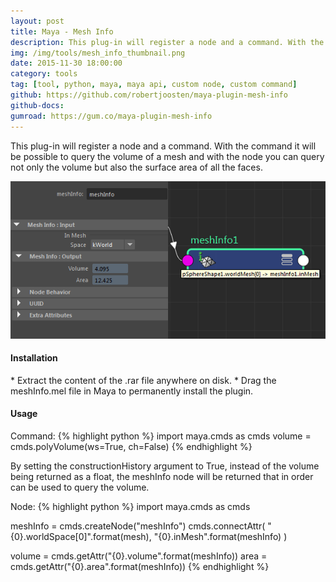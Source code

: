 ```yaml
---
layout: post
title: Maya - Mesh Info
description: This plug-in will register a node and a command. With the command it will be possible to query the volume of a mesh and with the node you can query not only the volume but also the surface area of all the faces.
img: /img/tools/mesh_info_thumbnail.png
date: 2015-11-30 18:00:00
category: tools
tag: [tool, python, maya, maya api, custom node, custom command]
github: https://github.com/robertjoosten/maya-plugin-mesh-info
github-docs:
gumroad: https://gum.co/maya-plugin-mesh-info
---
```

<p class="justify">This plug-in will register a node and a command. With the command it will be possible to query the volume of a mesh and with the node you can query not only the volume but also the surface area of all the faces.</p>

<p align="center"><img src="/img/tools/mesh_info_connections.png"/></p>

<h4>Installation</h4> 
* Extract the content of the .rar file anywhere on disk.
* Drag the meshInfo.mel file in Maya to permanently install the plugin.

<h4>Usage</h4> 
Command: 
{% highlight python %}
import maya.cmds as cmds 
volume = cmds.polyVolume(ws=True, ch=False)
{% endhighlight %}
<p class="justify">By setting the constructionHistory argument to True, instead of the volume being returned as a float, the meshInfo node will be returned that in order can be used to query the volume. </p>

Node: 
{% highlight python %}
import maya.cmds as cmds 

meshInfo = cmds.createNode("meshInfo") 
cmds.connectAttr( 
    "{0}.worldSpace[0]".format(mesh), 
    "{0}.inMesh".format(meshInfo) 
) 
    
volume = cmds.getAttr("{0}.volume".format(meshInfo)) 
area = cmds.getAttr("{0}.area".format(meshInfo))
{% endhighlight %}